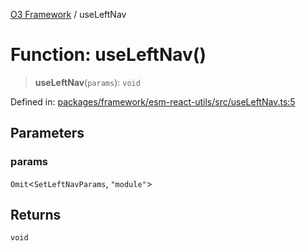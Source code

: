 [O3 Framework](../API.md) / useLeftNav

# Function: useLeftNav()

> **useLeftNav**(`params`): `void`

Defined in: [packages/framework/esm-react-utils/src/useLeftNav.ts:5](https://github.com/habeshabro/openmrs-esm-core/blob/main/packages/framework/esm-react-utils/src/useLeftNav.ts#L5)

## Parameters

### params

`Omit`\<`SetLeftNavParams`, `"module"`\>

## Returns

`void`
